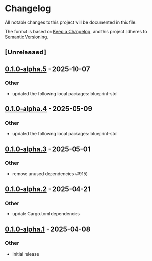 # Changelog

All notable changes to this project will be documented in this file.

The format is based on [Keep a Changelog](https://keepachangelog.com/en/1.0.0/),
and this project adheres to [Semantic Versioning](https://semver.org/spec/v2.0.0.html).

## [Unreleased]

## [0.1.0-alpha.5](https://github.com/tangle-network/blueprint/compare/blueprint-crypto-hashing-v0.1.0-alpha.4...blueprint-crypto-hashing-v0.1.0-alpha.5) - 2025-10-07

### Other

- updated the following local packages: blueprint-std

## [0.1.0-alpha.4](https://github.com/tangle-network/blueprint/compare/blueprint-crypto-hashing-v0.1.0-alpha.3...blueprint-crypto-hashing-v0.1.0-alpha.4) - 2025-05-09

### Other

- updated the following local packages: blueprint-std

## [0.1.0-alpha.3](https://github.com/tangle-network/blueprint/compare/blueprint-crypto-hashing-v0.1.0-alpha.2...blueprint-crypto-hashing-v0.1.0-alpha.3) - 2025-05-01

### Other

- remove unused dependencies (#915)

## [0.1.0-alpha.2](https://github.com/tangle-network/blueprint/compare/blueprint-crypto-hashing-v0.1.0-alpha.1...blueprint-crypto-hashing-v0.1.0-alpha.2) - 2025-04-21

### Other

- update Cargo.toml dependencies

## [0.1.0-alpha.1](https://github.com/tangle-network/blueprint/releases/tag/blueprint-crypto-hashing-v0.1.0-alpha.1) - 2025-04-08

### Other

- Initial release
